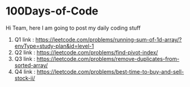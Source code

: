 # 100Days-of-Code
Hi Team, here I am going to post my daily coding stuff

1. Q1 link : https://leetcode.com/problems/running-sum-of-1d-array/?envType=study-plan&id=level-1
2. Q2 link : https://leetcode.com/problems/find-pivot-index/
3. Q3 link : https://leetcode.com/problems/remove-duplicates-from-sorted-array/
4. Q4 link : https://leetcode.com/problems/best-time-to-buy-and-sell-stock-ii/

